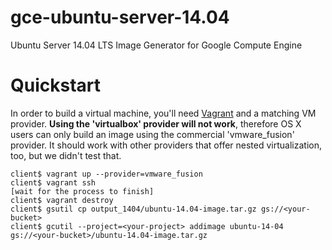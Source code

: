 gce-ubuntu-server-14.04
=======================

Ubuntu Server 14.04 LTS Image Generator for Google Compute Engine

# Quickstart

In order to build a virtual machine, you'll need [Vagrant](http://vagrantup.com/) and a matching VM provider. **Using the 'virtualbox' provider will not work**, therefore OS X users can only build an image using the commercial 'vmware_fusion' provider. It should work with other providers that offer nested virtualization, too, but we didn't test that.


```
client$ vagrant up --provider=vmware_fusion
client$ vagrant ssh
[wait for the process to finish]
client$ vagrant destroy
client$ gsutil cp output_1404/ubuntu-14.04-image.tar.gz gs://<your-bucket>
client$ gcutil --project=<your-project> addimage ubuntu-14-04 gs://<your-bucket>/ubuntu-14.04-image.tar.gz
```

